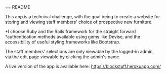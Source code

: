 == README

This app is a technical challenge, with the goal being to create a website for storing and viewing staff members' choice of prospective new furniture. 

*I choose Ruby and the Rails framework for the straight forward 
*authentication methods available using gems like Devise, and the accessibility of useful styling frameworks like Bootstrap. 

The staff members' selections are only viewable by the logged-in admin, via the edit page viewable by clicking the admin's name. 


A live version of the app is available here: https://blockstuff.herokuapp.com/
